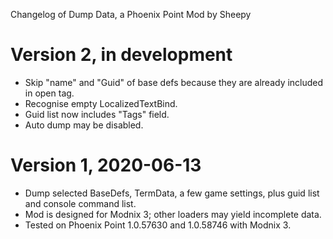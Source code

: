 Changelog of Dump Data, a Phoenix Point Mod by Sheepy

# Version 2, in development

* Skip "name" and "Guid" of base defs because they are already included in open tag.
* Recognise empty LocalizedTextBind.
* Guid list now includes "Tags" field.
* Auto dump may be disabled.

# Version 1, 2020-06-13

* Dump selected BaseDefs, TermData, a few game settings, plus guid list and console command list.
* Mod is designed for Modnix 3; other loaders may yield incomplete data.
* Tested on Phoenix Point 1.0.57630 and 1.0.58746 with Modnix 3.
